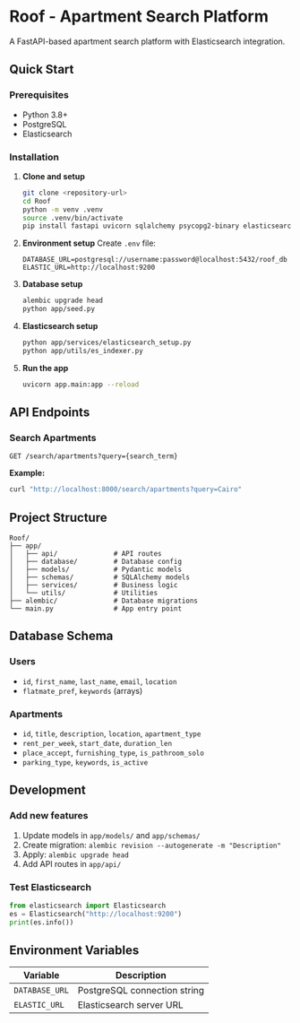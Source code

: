 # Roof - Apartment Search Platform

A FastAPI-based apartment search platform with Elasticsearch integration.

## Quick Start

### Prerequisites
- Python 3.8+
- PostgreSQL
- Elasticsearch

### Installation

1. **Clone and setup**
   ```bash
   git clone <repository-url>
   cd Roof
   python -m venv .venv
   source .venv/bin/activate
   pip install fastapi uvicorn sqlalchemy psycopg2-binary elasticsearch alembic pydantic
   ```

2. **Environment setup**
   Create `.env` file:
   ```env
   DATABASE_URL=postgresql://username:password@localhost:5432/roof_db
   ELASTIC_URL=http://localhost:9200
   ```

3. **Database setup**
   ```bash
   alembic upgrade head
   python app/seed.py
   ```

4. **Elasticsearch setup**
   ```bash
   python app/services/elasticsearch_setup.py
   python app/utils/es_indexer.py
   ```

5. **Run the app**
   ```bash
   uvicorn app.main:app --reload
   ```

## API Endpoints

### Search Apartments
```
GET /search/apartments?query={search_term}
```

**Example:**
```bash
curl "http://localhost:8000/search/apartments?query=Cairo"
```

## Project Structure

```
Roof/
├── app/
│   ├── api/              # API routes
│   ├── database/         # Database config
│   ├── models/           # Pydantic models
│   ├── schemas/          # SQLAlchemy models
│   ├── services/         # Business logic
│   └── utils/            # Utilities
├── alembic/              # Database migrations
└── main.py               # App entry point
```

## Database Schema

### Users
- `id`, `first_name`, `last_name`, `email`, `location`
- `flatmate_pref`, `keywords` (arrays)

### Apartments
- `id`, `title`, `description`, `location`, `apartment_type`
- `rent_per_week`, `start_date`, `duration_len`
- `place_accept`, `furnishing_type`, `is_pathroom_solo`
- `parking_type`, `keywords`, `is_active`

## Development

### Add new features
1. Update models in `app/models/` and `app/schemas/`
2. Create migration: `alembic revision --autogenerate -m "Description"`
3. Apply: `alembic upgrade head`
4. Add API routes in `app/api/`

### Test Elasticsearch
```python
from elasticsearch import Elasticsearch
es = Elasticsearch("http://localhost:9200")
print(es.info())
```

## Environment Variables

| Variable | Description |
|----------|-------------|
| `DATABASE_URL` | PostgreSQL connection string |
| `ELASTIC_URL` | Elasticsearch server URL |